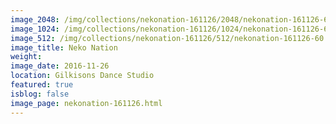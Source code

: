 ```yaml
---
image_2048: /img/collections/nekonation-161126/2048/nekonation-161126-60.jpg
image_1024: /img/collections/nekonation-161126/1024/nekonation-161126-60.jpg
image_512: /img/collections/nekonation-161126/512/nekonation-161126-60.jpg
image_title: Neko Nation
weight: 
image_date: 2016-11-26
location: Gilkisons Dance Studio
featured: true
isblog: false
image_page: nekonation-161126.html
---
```

